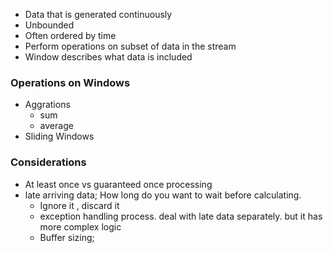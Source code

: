 * Data that is generated continuously
* Unbounded
* Often ordered by time
* Perform operations on subset of data in the stream
* Window describes what data is included


### Operations on Windows
* Aggrations
	* sum
	* average
* Sliding Windows


### Considerations 
* At least once vs guaranteed once processing
* late arriving data; How long do you want to wait before calculating. 
	* Ignore it , discard it
	* exception handling process. deal with late data separately.  but it has more complex logic
	* Buffer sizing; 